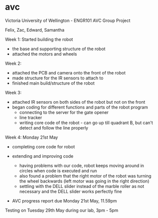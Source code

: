 # avc
Victoria University of Wellington - ENGR101 AVC Group Project

Felix, Zac, Edward, Samantha

Week 1:
Started building the robot 
- the base and supporting structure of the robot 
- attached the motors and wheels

Week 2:
- attached the PCB and camera onto the front of the robot 
- made structure for the IR sensors to attach to 
- finished main build/structure of the robot 

Week 3:
- attached IR sensors on both sides of the robot but not on the front 
- began coding for different functions and parts of the robot program
    - connecting to the server for the gate opener 
    - line tracker 
    - writing core code of the robot - can go up till quadrant B, but can't detect and follow the line properly 
    
Week 4:
Monday 21st May
- completing core code for robot
 - extending and improving code 
    - having problems with our code, robot keeps moving around in circles when code is executed and run 
    - also found a problem that the right motor of the robot was turning the wheel backwards (left motor was going in the           right direction)
    - settling with the DELL slider instead of the marble roller as not necessary and the DELL slider works perfectly fine 
   
 
 - AVC progress report due Monday 21st May, 11.59pm 
 
 Testing on Tuesday 29th May during our lab, 3pm - 5pm 

